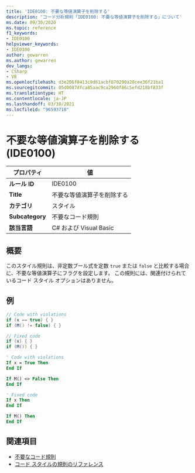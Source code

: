 ```yaml
---
title: 'IDE0100: 不要な等値演算子を削除する'
description: 'コード分析規則「IDE0100: 不要な等値演算子を削除する」について'
ms.date: 09/30/2020
ms.topic: reference
f1_keywords:
- IDE0100
helpviewer_keywords:
- IDE0100
author: gewarren
ms.author: gewarren
dev_langs:
- CSharp
- VB
ms.openlocfilehash: d3e206f8413c9d61acbf870290a20cee36f21ba1
ms.sourcegitcommit: 05d0087dfca85aac9ca2960f86c5efd218bf833f
ms.translationtype: HT
ms.contentlocale: ja-JP
ms.lasthandoff: 03/30/2021
ms.locfileid: "96593718"
---
```

# <a name="remove-unnecessary-equality-operator-ide0100"></a>不要な等値演算子を削除する (IDE0100)

|プロパティ|値|
|-|-|
| **ルール ID** | IDE0100 |
| **Title** | 不要な等値演算子を削除する |
| **カテゴリ** | スタイル |
| **Subcategory** | 不要なコード規則 |
| **該当言語** | C# および Visual Basic |

## <a name="overview"></a>概要

このスタイル規則は、非定数ブール式を定数 `true` または `false` と比較する場合に、不要な等値演算子にフラグを設定します。 この規則には、関連付けられているコード スタイル オプションはありません。

## <a name="example"></a>例

```csharp
// Code with violations
if (x == true) { }
if (M() != false) { }

// Fixed code
if (x) { }
if (M()) { }
```

```vb
' Code with violations
If x = True Then
End If

If M() <> False Then
End If

' Fixed code
If x Then
End If

If M() Then
End If
```

## <a name="see-also"></a>関連項目

- [不要なコード規則](unnecessary-code-rules.md)
- [コード スタイルの規則のリファレンス](index.md)
